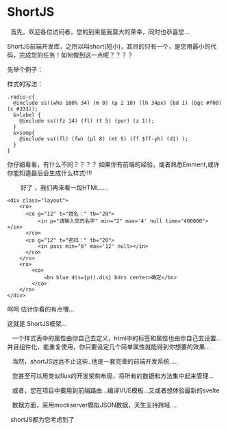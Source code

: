 # ShortJS
 
首先，欢迎各位访问者，您的到来是我莫大的荣幸，同时也恭喜您...

ShortJS前端开发库，之所以叫short(短小)，其目的只有一个，是您用最小的代码，完成您的任务！如何做到这一点呢？？？？
    
先举个例子：
    
样式的写法：
```
.radio-c{
  @include ss((who 100% 34) (m 0) (p 2 10) (lh 34px) (bd 1) (bgc #f00) (c #333));
  &>label {
    @include ss((fz 14) (fl) (t 5) (por) (z 1));
  }
  &>samp{
    @include ss((fl) (fw) (pl 8) (mt 5) (ff $ff-yh) (d1) );
  }
}
```
你仔细看看，有什么不同？？？？
如果你有前端的经验，或者熟悉Emment,或许你能知道最后会生成什么样式!!!!
    
        
好了 ，我们再来看一段HTML.....
    
```
<div class="layout">
    <ro>
      <co g="12" t="姓名：" tb="20">
          <in p="请输入您的名字" min="2" max='4' null time="400000"></in>
      </co>
      <co g="12" t="密码：" tb="20">
          <in pass min="6" max='12' null></in>
      </co>
    </ro>
    <ro>
        <co>
            <bn blue dis={p().dis} bdrs center>确定</bn>
        </co>
    </ro>
</div>
```
    
呵呵 估计你看的有点懵...
    
    
这就是 ShortJS框架...

    一个样式表中的属性由你自己去定义，html中的标签和属性也由你自己去设置...并且组件化，能重复使用，你只要设定几个简单属性就能得到你想要的效果...
    
    当然，shortJS远远不止这些..他是一套完善的前端开发系统.....
    
    您甚至可以用类似flux的开发架构布局，将所有的数据和方法集中起来管理...
    
    或者，您在项目中要用到前端路由...编译VUE模板...又或者想体验最新的svelte
    
    数据方面，采用mockserver模拟JSON数据，天生支持跨域....
    
    shortJS都为您考虑到了
    
    
